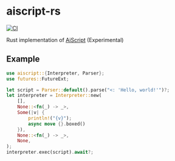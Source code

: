 # aiscript-rs

[![CI](https://github.com/poppingmoon/aiscript-rs/actions/workflows/ci.yml/badge.svg)](https://github.com/poppingmoon/aiscript-rs/actions/workflows/ci.yml)

Rust implementation of [AiScript](https://github.com/aiscript-dev/aiscript) (Experimental)

## Example

```rust
use aiscript::{Interpreter, Parser};
use futures::FutureExt;

let script = Parser::default().parse("<: 'Hello, world!'")?;
let interpreter = Interpreter::new(
    [],
    None::<fn(_) -> _>,
    Some(|v| {
        println!("{v}");
        async move {}.boxed()
    }),
    None::<fn(_) -> _>,
    None,
);
interpreter.exec(script).await?;
```
